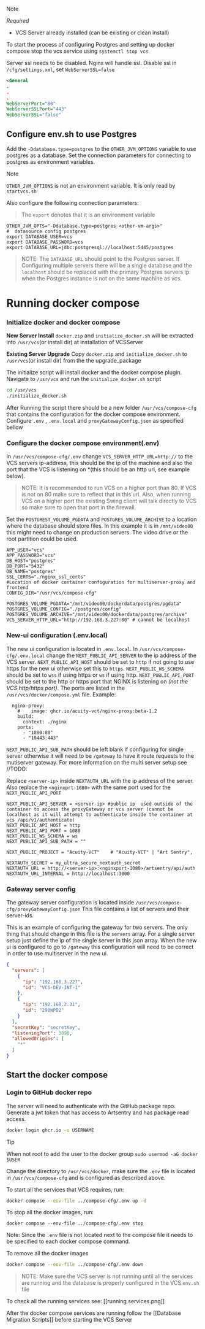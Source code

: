 
>[!note]
*Required*
- VCS Server already installed (can be existing or clean install)

To start the process of configuring Postgres and setting up docker compose stop the vcs service using `systemctl stop vcs`

Server ssl needs to be disabled. Nginx will handle ssl.
Disable ssl in `/cfg/settings.xml`, set `WebServerSSL=false`
```xml
<General 
.
.
.
WebServerPort="80"
WebServerSSLPort="443"
WebServerSSL="false"
```

## Configure env.sh to use Postgres
Add the `-Ddatabase.type=postgres` to the `OTHER_JVM_OPTIONS` variable to use postgres as a database.  Set the connection parameters for connecting to postgres as environment variables.

> [!note]
> `OTHER_JVM_OPTIONS` is not an environment variable. It is only read by `startvcs.sh`

Also configure the following connection parameters:
> The `export` denotes that it is an environment variable
```shell
OTHER_JVM_OPTS="-Ddatabase.type=postgres <other-vm-args>"
#  datasource config postgres
export DATABASE_USER=vcs
export DATABASE_PASSWORD=vcs
export DATABASE_URL=jdbc:postgresql://localhost:5445/postgres
```

> NOTE: The `DATABASE_URL` should point to the Postgres server. If Configuring multiple servers there will be a single database and the `localhost` should be replaced with the primary Postgres servers ip when the Postgres instance is not on the same machine as vcs.




# Running docker compose

### Initialize docker and docker compose

**New Server Install**
`docker.zip` and `initialize_docker.sh` will be extracted into `/usr/vcs`(or install dir) at installation of VCSServer

**Existing Server Upgrade**
Copy `docker.zip` and `initialize_docker.sh` to `/usr/vcs`(or install dir) from the the upgrade_package

The initialize script will install docker and the docker compose plugin. Navigate to `/usr/vcs` and run the `initialize_docker.sh` script
```bash
cd /usr/vcs
./initialize_docker.sh
```

 After Running the script there should be a new folder `/usr/vcs/compose-cfg` that contains the configuration for the docker compose environment. Configure `.env` , `.env.local` and `proxyGatewayConfig.json` as specified bellow

### Configure the docker compose environment(.env)

In `/usr/vcs/compose-cfg/.env` change `VCS_SERVER_HTTP_URL=http://` to the VCS servers ip-address, this should be the ip of the machine and also the port that the VCS is listening on *(this should be an http url, see example below).

> NOTE: It is recommended to run VCS on a higher port than 80. If VCS is not on 80 make sure to reflect that in this url. Also, when running VCS on a higher port the existing Swing client will talk directly to VCS so make sure to open that port in the firewall.

Set the `POSTGREST_VOLUME_PGDATA` and `POSTGRES_VOLUME_ARCHIVE` to a location where the database should store files. In this example it is in `/mnt/video00` this might need to change on production servers. The video drive or the root partition could be used.

```shell
APP_USER="vcs"  
APP_PASSWORD="vcs"  
DB_HOST="postgres"  
DB_PORT="5432"  
DB_NAME="postgres"  
SSL_CERTS="./nginx_ssl_certs"  
#Location of docker container configuration for multiserver-proxy and frontend  
CONFIG_DIR="/usr/vcs/compose-cfg"  
  
POSTGRES_VOLUME_PGDATA="/mnt/video00/dockerdata/postgres/pgdata"  
POSTGRES_VOLUME_CONFIG="./postgres/config"  
POSTGRES_VOLUME_ARCHIVE="/mnt/video00/dockerdata/postgres/archive"  
VCS_SERVER_HTTP_URL="http://192.168.3.227:80" # cannot be localhost
```

### New-ui configuration (.env.local)

The new ui configuration is located in `.env.local`. In `/usr/vcs/compose-cfg/.env.local` change the `NEXT_PUBLIC_API_SERVER` to the ip address of the VCS server.
`NEXT_PUBLIC_API_HOST` should be set to `http` if not going to use https for the new ui otherwise set this to `https`. `NEXT_PUBLIC_WS_SCHEMA` should be set to `wss` if using https or `ws` if using http. `NEXT_PUBLIC_API_PORT` should be set to the http or https port that NGINX is listening on *(not the VCS http/https port)*. The ports are listed in the `/usr/vcs/docker/compose.yml` file. 
Example:
```
  nginx-proxy:  
    #    image: ghcr.io/acuity-vct/nginx-proxy:beta-1.2  
    build:  
      context: ./nginx  
    ports:  
      - "1080:80"  
      - "10443:443"
```

`NEXT_PUBLIC_API_SUB_PATH` should be left blank if configuring for single server otherwise it will need to be `/gateway` to have it route requests to the mutiserver gateway. For more information on the multi server setup see //TODO:

Replace `<server-ip>` inside `NEXTAUTH_URL` with the ip address of the server. Also replace the `<nginxprt-1080>` with the same port used for the `NEXT_PUBLIC_API_PORT`

```shell
NEXT_PUBLIC_API_SERVER = <server-ip> #public ip  used outside of the container to access the proxyGateway or vcs server (cannot be localhost as it will attempt to authenticate inside the container at vcs /api/v1/authenticate)  
NEXT_PUBLIC_API_HOST = http  
NEXT_PUBLIC_API_PORT = 1080  
NEXT_PUBLIC_WS_SCHEMA = ws  
NEXT_PUBLIC_API_SUB_PATH = ""  
  
NEXT_PUBLIC_PROJECT = "Acuity-VCT"    # "Acuity-VCT" | "Art Sentry",  
  
NEXTAUTH_SECRET = my_ultra_secure_nextauth_secret  
NEXTAUTH_URL = http://<server-ip>:<nginxport-1080>/artsentry/api/auth
NEXTAUTH_URL_INTERNAL = http://localhost:3000
```

### Gateway server config

The gateway server configuration is located inside `/usr/vcs/compose-cfg/proxyGatewayConfig.json` This file contains a list of servers and their server-ids.

This is an example of configuring the gateway for two servers.
The only thing that should change in this file is the `servers` array. For a single server setup just define the ip of the single server in this json array. When the new ui is configured to go to `/gateway` this configuration will need to be correct in order to use multiserver in the new ui.
```json
{  
  "servers": [  
    {  
      "ip": "192.168.3.227",  
      "id": "VCS-DEV-INT-1"  
    },  
    {  
      "ip": "192.168.2.31",  
      "id": "290WPD2"  
    }  
  ],  
  "secretKey": "secretKey",  
  "listeningPort": 3090,  
  "allowedOrigins": [  
    "*"  
  ]  
}
```

## Start the docker compose
### Login to GitHub docker repo

The server will need to authenticate with the GitHub package repo. Generate a jwt token that has access to Artsentry and has package read access. 

````bash
docker login ghcr.io -u USERNAME 
````

>[!tip]
>When not root to add the user to the docker group `sudo usermod -aG docker $USER`

Change the directory to `/usr/vcs/docker`, make sure the `.env` file is located in `/usr/vcs/compose-cfg` and is configured as described above.

To start all the services that VCS requires, run:
```bash
docker compose --env-file ../compose-cfg/.env up -d
```

To stop all the docker images, run:
```
docker compose --env-file ../compose-cfg/.env stop
```

Note: Since the `.env` file is not located next to the compose file it needs to be specified to each docker compose command.

To remove all the docker images
```bash
docker compose --env-file ../compose-cfg/.env down
```

>NOTE: Make sure the VCS server is not running until all the services are running and the database is properly configured in the VCS `env.sh` file 

To check all the running services see:  [[running services.png]]

After the docker compose services are running follow the [[Database Migration Scripts]] before starting the VCS Server
